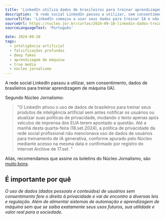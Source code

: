```yaml
---
title: 'LinkedIn utiliza dados de brasileiros para treinar aprendizagem de máquina (IA) sem avisar usuários'
description: 'A rede social LinkedIn passou a utilizar, sem consentimento, dados de brasileiros para treinar aprendizagem de máquina (IA).'
sourceTitle: 'LinkedIn começou a usar seus dados para treinar IA e não avisou'
sourceUrl: https://nucleo.jor.br/curtas/2024-09-18-linkedin-dados-treinar-ia/
sourceLanguageText: 'Português'

date: 2024-09-20
tags:
  - inteligência artificial
  - falsificações profundas
  - deep fakes
  - aprendizagem de máquina
  - true media
  - núcleo jornalismo
---
```


A rede social LinkedIn passou a utilizar, sem consentimento, dados de brasileiros para treinar aprendizagem de máquina (IA).

Segundo Núcleo Jornalismo:

> "O LinkedIn ativou o uso de dados de brasileiros para treinar seus produtos de inteligência artificial sem antes notificar os usuários ou atualizar suas políticas de privacidade, mudando o texto apenas após veículos de imprensa dos EUA terem apontado a questão.
> Até a manhã desta quarta-feira (18.set.2024), a política de privacidade da rede social profissional não mencionava uso de dados de usuários para treinamento de IA generativa, conforme apurado pelo Núcleo mediante acesso na mesma data e confirmado por registro do Internet Archive de 17.set. "

Aliás, recomendamos que assine os boletins do Núcleo Jornalismo, são [muito bons](https://nucleo.jor.br/news/).


## É importante por quê

 _O uso de dados (dados pessoais e conteúdos) de usuários sem consentimento fere o direito à privacidade e vai de encontro a diversas leis e regulação. Além de alimentar sistemas de automação e aprendizagem de máquina sem que se saiba exatamente seus usos futuros, sua utilidade e valor real para a sociedade._

